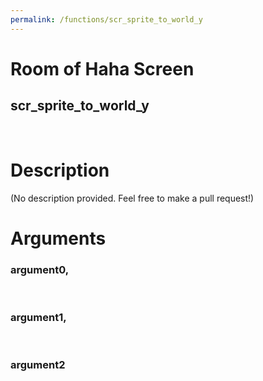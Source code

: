 ```yaml
---
permalink: /functions/scr_sprite_to_world_y
---
```

# Room of Haha Screen  
## scr_sprite_to_world_y  
&nbsp;  
# Description  
(No description provided. Feel free to make a pull request!) 
&nbsp;  
# Arguments
### argument0, 

&nbsp;  
### argument1, 

&nbsp;  
### argument2

&nbsp;  


